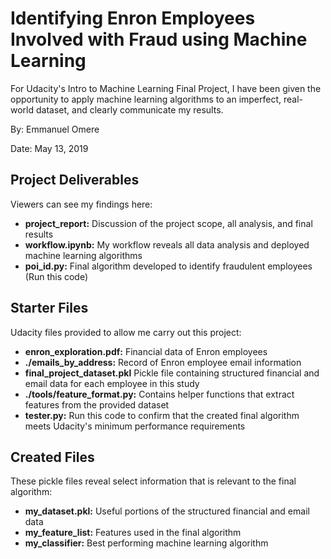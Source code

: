 # Identifying Enron Employees Involved with Fraud using Machine Learning
For Udacity's Intro to Machine Learning Final Project, I have been given the opportunity to apply machine learning algorithms to an imperfect, real-world dataset, and clearly communicate my results. 

By: Emmanuel Omere

Date: May 13, 2019

## Project Deliverables
Viewers can see my findings here:

- **project_report:** Discussion of the project scope, all analysis, and final results
- **workflow.ipynb:** My workflow reveals all data analysis and deployed machine learning algorithms
- **poi_id.py:** Final algorithm developed to identify fraudulent employees (Run this code)


## Starter Files
Udacity files provided to allow me carry out this project: 

- **enron_exploration.pdf:** Financial data of Enron employees
- **./emails_by_address:** Record of Enron employee email information
- **final_project_dataset.pkl** Pickle file containing structured financial and email data for each employee in this study
- **./tools/feature_format.py:** Contains helper functions that extract features from the provided dataset 
- **tester.py:** Run this code to confirm that the created final algorithm meets Udacity's minimum performance requirements 

## Created Files
These pickle files reveal select information that is relevant to the final algorithm:

- **my_dataset.pkl:** Useful portions of the structured financial and email data
- **my_feature_list:** Features used in the final algorithm 
- **my_classifier:** Best performing machine learning algorithm
